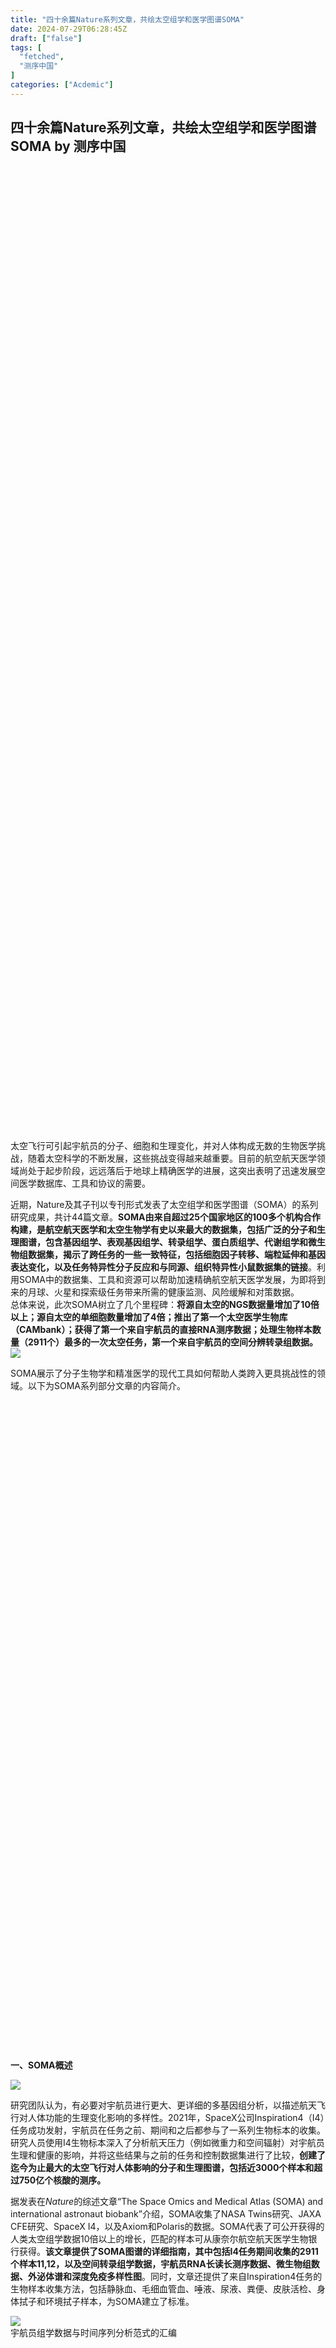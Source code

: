 ```yaml
---
title: "四十余篇Nature系列文章，共绘太空组学和医学图谱SOMA"
date: 2024-07-29T06:28:45Z
draft: ["false"]
tags: [
  "fetched",
  "测序中国"
]
categories: ["Acdemic"]
---
```

四十余篇Nature系列文章，共绘太空组学和医学图谱SOMA by 测序中国
------
<div><section><section><section><section><section><svg viewbox="0 0 1 1"></svg></section></section></section><section><section><section><svg viewbox="0 0 1 1"></svg></section></section></section></section><section><section><section><section><svg viewbox="0 0 1 1"></svg></section></section><section><p><br></p></section></section><section><section><section><section><section><p><span>太空飞行可引起宇航员的分子、细胞和生理变化，并对人体构成无数的生物医学挑战，随着太空科学的不断发展，这些挑战变得越来越重要。目前的航空航天医学领域尚处于起步阶段，远远落后于地球上精确医学的进展，这突出表明了迅速发展空间医学数据库、工具和协议的需要。</span></p><section><span>近期，<span>Nature</span>及其子刊以专刊形式发表了太空组学和医学图谱（SOMA）的系列研究成果，共计44篇文章。<strong>SOMA由来自超过25个国家地区的100多个机构合作构建，是航空航天医学和太空生物学有史以来最大的数据集，包括广泛的分子和生理图谱，包含基因组学、表观基因组学、转录组学、蛋白质组学、代谢组学和微生物组数据集，揭示了跨任务的一些一致特征，包括细胞因子转移、端粒延伸和基因表达变化，以及任务特异性分子反应和与同源、组织特异性小鼠数据集的链接</strong>。利用SOMA中的数据集、工具和资源可以帮助加速精确航空航天医学发展，为即将到来的月球、火星和探索级任务带来所需的健康监测、风险缓解和对策数据。</span></section><section><span>总体来说，此次SOMA树立了几个里程碑：<strong>将源自太空的NGS数据量增加了10倍以上；源自太空的单细胞数量增加了4倍；推出了第一个太空医学生物库（CAMbank）；获得了第一个来自宇航员的直接RNA测序数据；处理生物样本数量（2911个）最多的一次太空任务，第一个来自宇航员的空间分辨转录组数据。</strong></span></section><section><img data-imgfileid="502789786" data-ratio="0.3972222222222222" data-s="300,640" data-type="png" data-w="1080" data-src="https://mmbiz.qpic.cn/sz_mmbiz_png/DMKW2dzPflJyQE1IzecuMMR3MfibKiaiaSwiazGsecRziaCpS9ej7s0JQibPicyyO3zWl3ulCcEAjTt2xJCPHMIFwCajw/640?wx_fmt=png&amp;from=appmsg" src="https://mmbiz.qpic.cn/sz_mmbiz_png/DMKW2dzPflJyQE1IzecuMMR3MfibKiaiaSwiazGsecRziaCpS9ej7s0JQibPicyyO3zWl3ulCcEAjTt2xJCPHMIFwCajw/640?wx_fmt=png&amp;from=appmsg"></section></section></section></section></section></section></section></section><p><span>SOMA展示了分子生物学和精准医学的现代工具如何帮助人类跨入更具挑战性的领域。以下为SOMA系列<span>部分</span>文章的内容简介。</span></p><section><section><section><section><section><svg viewbox="0 0 1 1"></svg></section></section></section><section><section><section><section><section><section><svg viewbox="0 0 1 1"></svg></section></section></section></section></section></section><section><section><section><section><section><section><section><section><p><br></p></section></section></section></section><section><section><section><section><p><span><strong>一、</strong><strong><span>SOMA</span></strong><strong>概述</strong></span></p></section></section></section></section></section></section></section></section></section></section><p><img data-imgfileid="502789708" data-ratio="0.5097465886939572" data-s="300,640" data-type="png" data-w="1026" data-src="https://mmbiz.qpic.cn/sz_mmbiz_png/DMKW2dzPflJyQE1IzecuMMR3MfibKiaiaSw3HCibaibQhIicSLhPZBnFyvusFne5niatKMspUQjO25L4IpN1GjMSCrrdw/640?wx_fmt=png&amp;from=appmsg" src="https://mmbiz.qpic.cn/sz_mmbiz_png/DMKW2dzPflJyQE1IzecuMMR3MfibKiaiaSw3HCibaibQhIicSLhPZBnFyvusFne5niatKMspUQjO25L4IpN1GjMSCrrdw/640?wx_fmt=png&amp;from=appmsg"></p><p><span>研究团队认为，有必要对宇航员进行更大、更详细的多基因组分析，以描述航天飞行对人体功能的生理变化影响的多样性。2021年，SpaceX公司Inspiration4（I4）任务成功发射，宇航员在任务之前、期间和之后都参与了一系列生物标本的收集。研究人员使用I4生物标本深入了分析航天压力（例如微重力和空间辐射）对宇航员生理和健康的影响，并将这些结果与之前的任务和控制数据集进行了比较，<strong>创建了迄今为止最大的太空飞行对人体影响的分子和生理图谱，包括近3000个样本和超过750亿个核酸的测序。</strong></span><p></p></p><p><span>据发表在<em>Nature</em>的综述文章“The Space Omics and Medical Atlas (SOMA) and international astronaut biobank”介绍，SOMA收集了NASA Twins研究、JAXA CFE研究、SpaceX I4，以及Axiom和Polaris的数据。SOMA代表了可公开获得的人类太空组学数据10倍以上的增长，匹配的样本可从康奈尔航空航天医学生物银行获得。<strong>该文章提供了SOMA图谱的详细指南，其中包括I4任务期间收集的2911个样本11,12，以及空间转录组学数据，宇航员RNA长读长测序数据、微生物组数据、外泌体谱和深度免疫多样性图</strong>。同时，文章还提供了来自Inspiration4任务的生物样本收集方法，包括静脉血、毛细血管血、唾液、尿液、粪便、皮肤活检、身体拭子和环境拭子样本，为SOMA建立了标准。</span><p></p></p><section><img data-imgfileid="502789709" data-ratio="0.8166666666666667" data-s="300,640" data-type="png" data-w="1080" data-src="https://mmbiz.qpic.cn/sz_mmbiz_png/DMKW2dzPflJyQE1IzecuMMR3MfibKiaiaSwwTicvdDrhyLD9QlkCUnJD5o9dY1UuN0HlhI0TDTwZQLv19Mb6F6nIgA/640?wx_fmt=png&amp;from=appmsg" src="https://mmbiz.qpic.cn/sz_mmbiz_png/DMKW2dzPflJyQE1IzecuMMR3MfibKiaiaSwwTicvdDrhyLD9QlkCUnJD5o9dY1UuN0HlhI0TDTwZQLv19Mb6F6nIgA/640?wx_fmt=png&amp;from=appmsg"></section><section><span>宇航员组学数据与时间序列分析范式的汇编</span><p></p></section><section><section><section><section><section><svg viewbox="0 0 1 1"></svg></section></section></section><section><section><section><section><section><section><svg viewbox="0 0 1 1"></svg></section></section></section></section></section></section><section><section><section><section><section><section><section><section><p><br></p></section></section></section></section><section><section><section><section><p><span><strong><span>二、转录组变化</span></strong></span></p></section></section></section></section></section></section></section></section></section></section><p><img data-imgfileid="502789710" data-ratio="0.2577639751552795" data-s="300,640" data-type="png" data-w="966" data-src="https://mmbiz.qpic.cn/sz_mmbiz_png/DMKW2dzPflJyQE1IzecuMMR3MfibKiaiaSwibHTTZdicMvtUCPbvBG0Na5pib9TflPYf1Id4qshnsIRszkAKibYTGK3JA/640?wx_fmt=png&amp;from=appmsg" src="https://mmbiz.qpic.cn/sz_mmbiz_png/DMKW2dzPflJyQE1IzecuMMR3MfibKiaiaSwibHTTZdicMvtUCPbvBG0Na5pib9TflPYf1Id4qshnsIRszkAKibYTGK3JA/640?wx_fmt=png&amp;from=appmsg"></p><p><span>研究团队对4名SpaceX I4宇航员在飞行前、返回当天和飞行后恢复7个时间点纵向取样的全血进行了长读长、直接RNA纳米孔测序和Ultima高覆盖RNA测序。文章报告了关键的遗传途径，包括红细胞调节、应激诱导和受航天影响的免疫变化的变化。研究提出了人类太空任务的第一个m6A甲基化谱，表明m6A水平在飞行后立即显著上升；直接RNA测序数据还详细描述了同种异构体的剪接事件，同时证实了宇航员的异常剪接总体上非常低。以上数据和结果代表了宇航员每个基因的第一个纵向长读长RNA图谱和RNA修饰图谱，提高了我们对人类转录组对太空飞行的动态反应的理解。</span></p><section><img data-galleryid="" data-imgfileid="502789711" data-ratio="0.4305555555555556" data-s="300,640" data-type="png" data-w="1080" data-src="https://mmbiz.qpic.cn/sz_mmbiz_png/DMKW2dzPflJyQE1IzecuMMR3MfibKiaiaSw1H4yKO7g1cIxujbic5IavR6q7KTYiaeKXGDmiaF8yXqRibWoUPbt9Vk0dg/640?wx_fmt=png&amp;from=appmsg" src="https://mmbiz.qpic.cn/sz_mmbiz_png/DMKW2dzPflJyQE1IzecuMMR3MfibKiaiaSw1H4yKO7g1cIxujbic5IavR6q7KTYiaeKXGDmiaF8yXqRibWoUPbt9Vk0dg/640?wx_fmt=png&amp;from=appmsg"></section><p><span>甲基化差异最大的基因通路</span></p><p><img data-imgfileid="502789712" data-ratio="0.5066539923954373" data-s="300,640" data-type="png" data-w="1052" data-src="https://mmbiz.qpic.cn/sz_mmbiz_png/DMKW2dzPflJyQE1IzecuMMR3MfibKiaiaSwHunh07fLffqbx9ptb95c6tKDqTqqvkY6Cia7kvhK1C1bfPaoaAUbzjA/640?wx_fmt=png&amp;from=appmsg" src="https://mmbiz.qpic.cn/sz_mmbiz_png/DMKW2dzPflJyQE1IzecuMMR3MfibKiaiaSwHunh07fLffqbx9ptb95c6tKDqTqqvkY6Cia7kvhK1C1bfPaoaAUbzjA/640?wx_fmt=png&amp;from=appmsg"></p><p><span>太空探索会导致分子变化，可能对宇航员的健康产生重大影响。这些变化包括基因组不稳定、线粒体功能障碍、炎症增加、稳态失调和各种表观基因组变化，它们与地球环境的衰老过程中观察到的变化有相似之处。虚弱综合征是一种与生物衰老相关的临床综合征，在航天飞行中尚未得到全面的研究。为弥补这一差距，利用从美国宇航局基因实验室获得的小鼠数据，以及从JAXA和I4任务中收集的宇航员数据，研究人员评估了在航天环境中与虚弱、衰老和肌肉减少症相关的生物标志物和通路。结果发现了基因表达模式的显著变化，表明太空任务中可能出现了类似虚弱的状况，与衰老过程有相似之处。因此，似乎有必要进一步调查虚弱指数在监测宇航员健康方面的效用。</span><p></p></p><section><img data-cropselx1="0" data-cropselx2="578" data-cropsely1="0" data-cropsely2="248" data-imgfileid="502789711" data-ratio="1.3212962962962962" data-s="300,640" data-type="png" data-w="1080" data-src="https://mmbiz.qpic.cn/sz_mmbiz_png/DMKW2dzPflJyQE1IzecuMMR3MfibKiaiaSwHxnWoFdGEPj7CwDbGt9piciaPJNM4n3Q0hPCMPl7EslySaViab6iaZ8Bjg/640?wx_fmt=png&amp;from=appmsg" src="https://mmbiz.qpic.cn/sz_mmbiz_png/DMKW2dzPflJyQE1IzecuMMR3MfibKiaiaSwHxnWoFdGEPj7CwDbGt9piciaPJNM4n3Q0hPCMPl7EslySaViab6iaZ8Bjg/640?wx_fmt=png&amp;from=appmsg"></section><section><span>太空飞行的影响和衰老模型</span><p></p></section><section><section><section><section><section><svg viewbox="0 0 1 1"></svg></section></section></section><section><section><section><section><section><section><svg viewbox="0 0 1 1"></svg></section></section></section></section></section></section><section><section><section><section><section><section><section><section><p><br></p></section></section></section></section><section><section><section><section><p><span><strong><span>三、表观遗传变化</span></strong></span></p></section></section></section></section></section></section></section></section></section></section><p><img data-imgfileid="502789789" data-ratio="0.5529865125240848" data-s="300,640" data-type="png" data-w="1038" data-src="https://mmbiz.qpic.cn/sz_mmbiz_png/DMKW2dzPflJyQE1IzecuMMR3MfibKiaiaSwyIAAJGB7RmupXM1oYmMQxic9vD8lNGdBMGiaE7IiaqBiaSvPYltI1HhnrQ/640?wx_fmt=png&amp;from=appmsg" src="https://mmbiz.qpic.cn/sz_mmbiz_png/DMKW2dzPflJyQE1IzecuMMR3MfibKiaiaSwyIAAJGB7RmupXM1oYmMQxic9vD8lNGdBMGiaE7IiaqBiaSvPYltI1HhnrQ/640?wx_fmt=png&amp;from=appmsg"></p><p><span>为了更好地表征太空飞行如何诱导宇航员产生免疫反应，研究人员为SpaceX I4任务的宇航员生成了单细胞、多组学、cfRNA、生化和血液学数据。分析发现，航天飞行后，与炎症、衰老和肌肉稳态相关的18种细胞因子/趋化因子发生了变化。在单细胞多组学数据中发现了以氧化磷酸化、紫外线反应、免疫功能和TCF21通路富集为特征的基因表达的“太空特征”，并在独立数据集中证实了这种特征的存在，包括美国宇航局Twins研究、I4皮肤空间转录组和817美国宇航局GeneLab小鼠转录组。此外，还观察到T细胞表现出FOXP3的上调，MHC I类基因表现出长期抑制，以及感染相关的免疫通路与微生物组的变化有关。总之，这项研究揭示了正在发生的保守和独特的免疫破坏，并详细介绍了保护宇航员健康的潜在对策。</span><p></p></p><section><img data-imgfileid="502789790" data-ratio="1.2851851851851852" data-s="300,640" data-type="png" data-w="1080" data-src="https://mmbiz.qpic.cn/sz_mmbiz_png/DMKW2dzPflJyQE1IzecuMMR3MfibKiaiaSwnrG3mUKiaSPlk6Jk9uX47juJia9mzq0BIrnUU3sQMQBh26rI6Siaicmubg/640?wx_fmt=png&amp;from=appmsg" src="https://mmbiz.qpic.cn/sz_mmbiz_png/DMKW2dzPflJyQE1IzecuMMR3MfibKiaiaSwnrG3mUKiaSPlk6Jk9uX47juJia9mzq0BIrnUU3sQMQBh26rI6Siaicmubg/640?wx_fmt=png&amp;from=appmsg"></section><section><span>3天太空飞行和恢复后的免疫代谢变化</span></section><section><section><section><section><section><svg viewbox="0 0 1 1"></svg></section></section></section><section><section><section><section><section><section><svg viewbox="0 0 1 1"></svg></section></section></section></section></section></section><section><section><section><section><section><section><section><section><p><br></p></section></section></section></section><section><section><section><section><p><span><strong><span>四、微生物变化</span></strong></span></p></section></section></section></section></section></section></section></section></section></section><p><img data-imgfileid="502789714" data-ratio="0.48859315589353614" data-s="300,640" data-type="png" data-w="1052" data-src="https://mmbiz.qpic.cn/sz_mmbiz_png/DMKW2dzPflJyQE1IzecuMMR3MfibKiaiaSwDAaTI2v7quDaoJMLszMHbDJwXoQWTQ0w3EuX7ZVrN7M7az5el2sLZA/640?wx_fmt=png&amp;from=appmsg" src="https://mmbiz.qpic.cn/sz_mmbiz_png/DMKW2dzPflJyQE1IzecuMMR3MfibKiaiaSwDAaTI2v7quDaoJMLszMHbDJwXoQWTQ0w3EuX7ZVrN7M7az5el2sLZA/640?wx_fmt=png&amp;from=appmsg"></p><p><span>在太空飞行期间维持宇航员的健康需要监测甚至可能需要调节微生物群。研究人员进行了一项为期6个月的纵向研究，量化了4位宇航员在太空3天的高分辨率人类微生物组反应。利用配对宏基因组学和宏转录组学以及单核免疫细胞图谱，研究人员在太空飞行前、期间和之后的8个时间点，对750个样本和10个身体部位的时间依赖性、多部位微生物组变化进行了表征。结果显示，各个身体部位大多数微生物改变都是短暂的，例如飞行过程中病毒主要在皮肤部位增加。不过，口腔微生物组中观察到了长期变化，例如与免疫细胞基因表达相关的斑块相关细菌（例如梭杆菌）有所增加。此外，与噬菌体活性、毒素-抗毒素系统和应激反应相关的微生物基因在多个身体部位富集。总的来说，该研究揭示了宇航员在短期太空飞行中经历的微生物组和免疫反应变化以及相关的生活环境变化的深入特征，这有助于指导未来的太空任务、航天器设计和太空栖息地规划。</span><p></p></p><section><img data-imgfileid="502789715" data-ratio="0.8175925925925925" data-s="300,640" data-type="png" data-w="1080" data-src="https://mmbiz.qpic.cn/sz_mmbiz_png/DMKW2dzPflJyQE1IzecuMMR3MfibKiaiaSwOhpxibmibDI6hcaic95wY5KtO1lY48w9rQeZmbHnmE2hia2s1adRCRyhtw/640?wx_fmt=png&amp;from=appmsg" src="https://mmbiz.qpic.cn/sz_mmbiz_png/DMKW2dzPflJyQE1IzecuMMR3MfibKiaiaSwOhpxibmibDI6hcaic95wY5KtO1lY48w9rQeZmbHnmE2hia2s1adRCRyhtw/640?wx_fmt=png&amp;from=appmsg"></section><section><span>数据集概览及变化总结</span><p></p></section><section><section><section><section><section><svg viewbox="0 0 1 1"></svg></section></section></section><section><section><section><section><section><section><svg viewbox="0 0 1 1"></svg></section></section></section></section></section></section><section><section><section><section><section><section><section><section><p><br></p></section></section></section></section><section><section><section><section><p><span><strong><span>五、线粒体反应</span></strong></span></p></section></section></section></section></section></section></section></section></section></section><p><img data-imgfileid="502789716" data-ratio="0.44344344344344344" data-s="300,640" data-type="png" data-w="999" data-src="https://mmbiz.qpic.cn/sz_mmbiz_png/DMKW2dzPflJyQE1IzecuMMR3MfibKiaiaSww5K1BbaQgSyQWPicXGhOszeXMDdhticmef5MiabYgiamLh220QBluFIpLg/640?wx_fmt=png&amp;from=appmsg" src="https://mmbiz.qpic.cn/sz_mmbiz_png/DMKW2dzPflJyQE1IzecuMMR3MfibKiaiaSww5K1BbaQgSyQWPicXGhOszeXMDdhticmef5MiabYgiamLh220QBluFIpLg/640?wx_fmt=png&amp;from=appmsg"></p><p><span>液体活检使得微创多组学评估得以实现，内部组织的分子异质性解析也成为可能。该研究人员报告了JAXA航天任务样本的细胞游离表观基因组研究的初步结果，包括6名在国际空间站居住超过120天的宇航员的血浆样本。研究人员对太空飞行之前、期间和之后收集的血浆细胞游离RNA（cfRNA）进行了分析，证实了此前报道的太空线粒体失调。研究利用361细胞表面标记物抗体筛选鉴定出与清除剂受体CD36相关的线粒体DNA富集部分。CD36片段的RNA测序揭示了组织富集RNA种类，表明血浆线粒体成分来源于各种组织。将上述血浆cfRNA数据与先前JAXA任务中使用的小鼠血浆cfRNA数据进行比较，发现微重力与观察到的线粒体反应之间存在联系。</span><p></p></p><section><img data-imgfileid="502789717" data-ratio="1.2555555555555555" data-s="300,640" data-type="png" data-w="1080" data-src="https://mmbiz.qpic.cn/sz_mmbiz_png/DMKW2dzPflJyQE1IzecuMMR3MfibKiaiaSwVvR9IrpJSPNLjOHXAEb8EAu1JZGFfm2yCN26ia4icCIkC2dn1v78VQIg/640?wx_fmt=png&amp;from=appmsg" src="https://mmbiz.qpic.cn/sz_mmbiz_png/DMKW2dzPflJyQE1IzecuMMR3MfibKiaiaSwVvR9IrpJSPNLjOHXAEb8EAu1JZGFfm2yCN26ia4icCIkC2dn1v78VQIg/640?wx_fmt=png&amp;from=appmsg"></section><section><span>研究大纲和宇航员cfRNA图谱</span></section><section><section><section><section><section><svg viewbox="0 0 1 1"></svg></section></section></section><section><section><section><section><section><section><svg viewbox="0 0 1 1"></svg></section></section></section></section></section></section><section><section><section><section><section><section><section><section><p><br></p></section></section></section></section><section><section><section><section><p><span><strong><span>六、细胞状态变化</span></strong></span></p></section></section></section></section></section></section></section></section></section></section><p><img data-imgfileid="502789720" data-ratio="0.4616840113528855" data-s="300,640" data-type="png" data-w="1057" data-src="https://mmbiz.qpic.cn/sz_mmbiz_png/DMKW2dzPflJyQE1IzecuMMR3MfibKiaiaSwPb9FVF8CkRx515etPNoqZwPxJBUQ6wBt0Vuviaw4iaRnfibuKDabucByQ/640?wx_fmt=png&amp;from=appmsg" src="https://mmbiz.qpic.cn/sz_mmbiz_png/DMKW2dzPflJyQE1IzecuMMR3MfibKiaiaSwPb9FVF8CkRx515etPNoqZwPxJBUQ6wBt0Vuviaw4iaRnfibuKDabucByQ/640?wx_fmt=png&amp;from=appmsg"></p><p><span>太空环境激活了一系列参与调节基本细胞通路的基因，例如与血液稳态和红细胞生成相关的基因，尤其是参与珠蛋白链产生的基因。研究人员利用一套独特的多组数据集，从美国宇航局Twins研究、JAXA CFE研究和I4任务中，检测了血红蛋白随时间和空间上的发育表达。结果揭示了与所收集样本的不同时空特征相对应的珠蛋白基因表达的显著变化。该研究揭示了珠蛋白基因在空间环境下调控的动态响应，并为空间组学研究的更广泛意义提供了宝贵的见解。</span><p></p></p><section><img data-imgfileid="502789722" data-ratio="1.8990740740740741" data-s="300,640" data-type="png" data-w="1080" data-src="https://mmbiz.qpic.cn/sz_mmbiz_png/DMKW2dzPflJyQE1IzecuMMR3MfibKiaiaSwwmga7S85dBQBgicOTO7nzYq1liciaMWdW26tvpXEaD9BSjgehIelG6bGg/640?wx_fmt=png&amp;from=appmsg" src="https://mmbiz.qpic.cn/sz_mmbiz_png/DMKW2dzPflJyQE1IzecuMMR3MfibKiaiaSwwmga7S85dBQBgicOTO7nzYq1liciaMWdW26tvpXEaD9BSjgehIelG6bGg/640?wx_fmt=png&amp;from=appmsg"></section><p><span>与珠蛋白基因开关机制和红细胞生成有关的基因差异表达综述。</span></p><p><span>研究团队为了减轻上述报道的生物变化并限制航天和空间环境对人体造成的损害，关键是要制定对策。对策可能涉及新药生产、重新利用FDA批准的药物或基因组/表观基因组修饰系统。资料显示，在任务期间和任务后从宇航员获得的所有原始和处理数据都可以在美国宇航局开放科学数据存储库中使用。此外，该系列研究还创建了四个新的数据门户，用于浏览该任务的结果，其中包括来自美国宇航局Twins研究的相关数据，从而增强人们对太空中人类健康的了解。</span></p><section><span></span></section><section><section><section><section><section><section><p><img data-imgfileid="502789793" data-ratio="0.4230406043437205" data-s="300,640" data-type="png" data-w="1059" data-src="https://mmbiz.qpic.cn/sz_mmbiz_png/DMKW2dzPflJyQE1IzecuMMR3MfibKiaiaSwzw4ianZdSnTxVEjxAq5sZcSDu1AicoYibHY4EXia2jzvSqhtKiaSFWzJoGQ/640?wx_fmt=png&amp;from=appmsg" src="https://mmbiz.qpic.cn/sz_mmbiz_png/DMKW2dzPflJyQE1IzecuMMR3MfibKiaiaSwzw4ianZdSnTxVEjxAq5sZcSDu1AicoYibHY4EXia2jzvSqhtKiaSFWzJoGQ/640?wx_fmt=png&amp;from=appmsg"></p><section><span>在同期发表于<em>Nature Communications</em>的一篇观点文章中，作者阐述了宇航员组学和太空对人体的影响。精准医疗对地球上的人来说越来越普遍，研究人员使用高分辨率组学不断完善人类细胞图谱。<strong>研究团队建议构建一个平行的人类细胞空间图谱以作为空间生命科学研究的公开可用的全球资源</strong>。随着人类变得越来越太空化，轨道上的高分辨率组学可能允许精确太空飞行医疗保健的到来。除了科学潜力，研究团队还考虑了人类太空组学学科固有的复杂的伦理、文化和法律挑战。</span><p></p></section><p><img data-imgfileid="502789794" data-ratio="1.1101851851851852" data-s="300,640" data-type="png" data-w="1080" data-src="https://mmbiz.qpic.cn/sz_mmbiz_png/DMKW2dzPflJyQE1IzecuMMR3MfibKiaiaSwwCG11NP0BRHDXlwk3MVibuHiaXzZscgrRvhUsPH2OLKIe7Nrtvny3PCQ/640?wx_fmt=png&amp;from=appmsg" src="https://mmbiz.qpic.cn/sz_mmbiz_png/DMKW2dzPflJyQE1IzecuMMR3MfibKiaiaSwwCG11NP0BRHDXlwk3MVibuHiaXzZscgrRvhUsPH2OLKIe7Nrtvny3PCQ/640?wx_fmt=png&amp;from=appmsg"></p><p><span>细胞空间图谱</span></p></section></section></section></section></section><section><section><svg viewbox="0 0 1 1"></svg></section></section></section><section><section><section><section><section><svg viewbox="0 0 1 1"></svg></section></section></section><section><section><section><svg viewbox="0 0 1 1"></svg></section></section></section></section><section><section><section><section><svg viewbox="0 0 1 1"></svg></section></section><section><p><br></p></section></section><section><section><section><section><section><p><strong><span>I4研究的</span><span>首席研究员Chris Mason</span></strong><span>表示：</span><span>“这是有史以来公布的最大的宇航员和太空生物学数据宝库。</span><span>我们希望共享数据将有助于加快太空飞行对健康影响的发现，并在人类整体健康方面产生根本性的发现</span><span>。</span><span>”</span></p></section></section></section></section></section></section></section><section><span></span></section><p><span>系列文章及关键实验室、研究团队信息：</span></p><p><span>https://www.nature.com/immersive/d42859-024-00009-8/index.html</span></p><p><span>参考资料：</span></p><p><span>https://www.genomeweb.com/gene-expression-rna-sequencing/spaceflight-biology-studies-help-launch-new-multiomics-database</span></p><section><strong msttexthash="2475408" msthash="34">·END·</strong></section><section><section><section><section><p><strong><span>活动推荐</span></strong></p></section></section></section></section><section><section><section><section><section><section><section><section><section><svg viewbox="0 0 1 1"></svg></section></section></section></section><section><section><section><section><svg viewbox="0 0 1 1"></svg></section></section></section></section><section><section><p><br></p></section></section></section></section><section><p><span><strong><span>沈琳教授受邀出席<strong><span>第六届精准医疗与基因测序大会</span></strong>并作主题报告。</span></strong></span></p><p><span>（点击图片或扫描二维码了解更多会议信息）</span></p><section><a target="_blank" href="http://mp.weixin.qq.com/s?__biz=MzA5NTYzMzAyNQ==&amp;mid=2650273478&amp;idx=2&amp;sn=a7a882ba12c8d06481e926dffd0c9129&amp;chksm=88bf3d28bfc8b43e23b31b1c2271b047ef29ef4baf6f562acd4f0b3c6452653774d0ddc52d48&amp;scene=21#wechat_redirect" textvalue="你已选中了添加链接的内容" linktype="text" imgurl="" imgdata="null" data-itemshowtype="0" tab="innerlink" data-linktype="1" hasload="1"><span><img data-backh="985" data-backw="554" data-cropselx1="0" data-cropselx2="554" data-cropsely1="0" data-cropsely2="985" data-galleryid="" data-imgfileid="502790009" data-ratio="1.7786666666666666" data-s="300,640" data-type="jpeg" data-w="750" data-src="https://mmbiz.qpic.cn/sz_mmbiz_png/DMKW2dzPflIkLosWxK9ibTFibOublFcre3WNmvj6Jtun3fliaPhtrRosLGM5YIVcX9rWtDoQssxTEiavdjtAVib4icCQ/640?wx_fmt=png&amp;from=appmsg" src="https://mmbiz.qpic.cn/sz_mmbiz_png/DMKW2dzPflIkLosWxK9ibTFibOublFcre3WNmvj6Jtun3fliaPhtrRosLGM5YIVcX9rWtDoQssxTEiavdjtAVib4icCQ/640?wx_fmt=png&amp;from=appmsg"></span></a><a target="_blank" href="http://mp.weixin.qq.com/s?__biz=MzA5NTYzMzAyNQ==&amp;mid=2650272267&amp;idx=1&amp;sn=e11a8d85b247359546158c9404cdf93a&amp;chksm=88bf39e5bfc8b0f36fc85d9509d8cbf92d39f1509c6ec3afd7e9219d22bea30e978398616d6f&amp;scene=21#wechat_redirect" textvalue="首次证明血浆cfRNA可作为检测结核病的宿主反应生物标志物" linktype="text" imgurl="" imgdata="null" data-itemshowtype="0" tab="innerlink" data-linktype="2" hasload="1"><span><strong><span></span></strong></span></a></section></section></section></section></section><p><img data-backh="288" data-backw="576" data-copyright="0" data-fileid="502746635" data-imgfileid="502790010" data-ratio="0.5" data-type="gif" data-w="1000" width="660px" data-src="https://mmbiz.qpic.cn/mmbiz_gif/DMKW2dzPflITfToxw7teIvyofv8GDEPfVpOaV6zUHwv1TAmvVvcSicmgiax1sIZiby5sLiaORyKKMy9S4RwYickByHg/640?wx_fmt=gif&amp;wxfrom=5&amp;wx_lazy=1&amp;retryload=1&amp;tp=webp" src="https://mmbiz.qpic.cn/mmbiz_gif/DMKW2dzPflITfToxw7teIvyofv8GDEPfVpOaV6zUHwv1TAmvVvcSicmgiax1sIZiby5sLiaORyKKMy9S4RwYickByHg/640?wx_fmt=gif&amp;wxfrom=5&amp;wx_lazy=1&amp;retryload=1&amp;tp=webp"></p><section><span>快点亮"在看”吧</span></section><section><p></p></section><p><mp-style-type data-value="3"></mp-style-type></p></div>  
<hr>
<a href="https://mp.weixin.qq.com/s/RMMyfkluoqEOrl25fZSuJg",target="_blank" rel="noopener noreferrer">原文链接</a>
